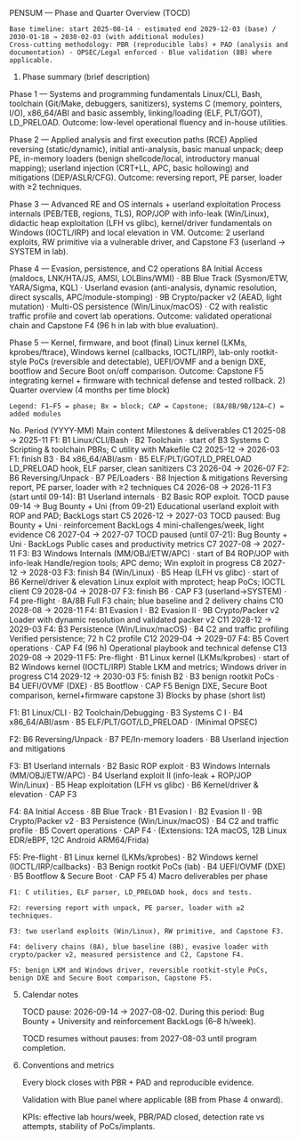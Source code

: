 PENSUM — Phase and Quarter Overview (TOCD)

    Base timeline: start 2025-08-14 · estimated end 2029-12-03 (base) / 2030-01-18 → 2030-02-03 (with additional modules)
    Cross-cutting methodology: PBR (reproducible labs) + PAD (analysis and documentation) · OPSEC/Legal enforced · Blue validation (8B) where applicable.

1) Phase summary (brief description)

Phase 1 — Systems and programming fundamentals
Linux/CLI, Bash, toolchain (Git/Make, debuggers, sanitizers), systems C (memory, pointers, I/O), x86_64/ABI and basic assembly, linking/loading (ELF, PLT/GOT), LD_PRELOAD. Outcome: low-level operational fluency and in-house utilities.

Phase 2 — Applied analysis and first execution paths (RCE)
Applied reversing (static/dynamic), initial anti-analysis, basic manual unpack; deep PE, in-memory loaders (benign shellcode/local, introductory manual mapping); userland injection (CRT+LL, APC, basic hollowing) and mitigations (DEP/ASLR/CFG). Outcome: reversing report, PE parser, loader with ≥2 techniques.

Phase 3 — Advanced RE and OS internals + userland exploitation
Process internals (PEB/TEB, regions, TLS), ROP/JOP with info-leak (Win/Linux), didactic heap exploitation (LFH vs glibc), kernel/driver fundamentals on Windows (IOCTL/IRP) and local elevation in VM. Outcome: 2 userland exploits, RW primitive via a vulnerable driver, and Capstone F3 (userland → SYSTEM in lab).

Phase 4 — Evasion, persistence, and C2 operations
8A Initial Access (maldocs, LNK/HTA/JS, AMSI, LOLBins/WMI) · 8B Blue Track (Sysmon/ETW, YARA/Sigma, KQL) · Userland evasion (anti-analysis, dynamic resolution, direct syscalls, APC/module-stomping) · 9B Crypto/packer v2 (AEAD, light mutation) · Multi-OS persistence (Win/Linux/macOS) · C2 with realistic traffic profile and covert lab operations. Outcome: validated operational chain and Capstone F4 (96 h in lab with blue evaluation).

Phase 5 — Kernel, firmware, and boot (final)
Linux kernel (LKMs, kprobes/ftrace), Windows kernel (callbacks, IOCTL/IRP), lab-only rootkit-style PoCs (reversible and detectable), UEFI/OVMF and a benign DXE, bootflow and Secure Boot on/off comparison. Outcome: Capstone F5 integrating kernel + firmware with technical defense and tested rollback.
2) Quarter overview (4 months per time block)

    Legend: F1–F5 = phase; Bx = block; CAP = Capstone; (8A/8B/9B/12A–C) = added modules

No.	Period (YYYY-MM)	Main content	Milestones & deliverables
C1	2025-08 → 2025-11	F1: B1 Linux/CLI/Bash · B2 Toolchain · start of B3 Systems C	Scripting & toolchain PBRs; C utility with Makefile
C2	2025-12 → 2026-03	F1: finish B3 · B4 x86_64/ABI/asm · B5 ELF/PLT/GOT/LD_PRELOAD	LD_PRELOAD hook, ELF parser, clean sanitizers
C3	2026-04 → 2026-07	F2: B6 Reversing/Unpack · B7 PE/Loaders · B8 Injection & mitigations	Reversing report, PE parser, loader with ≥2 techniques
C4	2026-08 → 2026-11	F3 (start until 09-14): B1 Userland internals · B2 Basic ROP exploit. TOCD pause 09-14 → Bug Bounty + Uni (from 09-21)	Educational userland exploit with ROP and PAD; BackLogs start
C5	2026-12 → 2027-03	TOCD paused: Bug Bounty + Uni · reinforcement BackLogs	4 mini-challenges/week, light evidence
C6	2027-04 → 2027-07	TOCD paused (until 07-21): Bug Bounty + Uni · BackLogs	Public cases and productivity metrics
C7	2027-08 → 2027-11	F3: B3 Windows Internals (MM/OBJ/ETW/APC) · start of B4 ROP/JOP with info-leak	Handle/region tools; APC demo; Win exploit in progress
C8	2027-12 → 2028-03	F3: finish B4 (Win/Linux) · B5 Heap (LFH vs glibc) · start of B6 Kernel/driver & elevation	Linux exploit with mprotect; heap PoCs; IOCTL client
C9	2028-04 → 2028-07	F3: finish B6 · CAP F3 (userland→SYSTEM) · F4 pre-flight · 8A/8B	Full F3 chain; blue baseline and 2 delivery chains
C10	2028-08 → 2028-11	F4: B1 Evasion I · B2 Evasion II · 9B Crypto/Packer v2	Loader with dynamic resolution and validated packer v2
C11	2028-12 → 2029-03	F4: B3 Persistence (Win/Linux/macOS) · B4 C2 and traffic profiling	Verified persistence; 72 h C2 profile
C12	2029-04 → 2029-07	F4: B5 Covert operations · CAP F4 (96 h)	Operational playbook and technical defense
C13	2029-08 → 2029-11	F5: Pre-flight · B1 Linux kernel (LKMs/kprobes) · start of B2 Windows kernel (IOCTL/IRP)	Stable LKM and metrics; Windows driver in progress
C14	2029-12 → 2030-03	F5: finish B2 · B3 benign rootkit PoCs · B4 UEFI/OVMF (DXE) · B5 Bootflow · CAP F5	Benign DXE, Secure Boot comparison, kernel+firmware capstone
3) Blocks by phase (short list)

F1: B1 Linux/CLI · B2 Toolchain/Debugging · B3 Systems C I · B4 x86_64/ABI/asm · B5 ELF/PLT/GOT/LD_PRELOAD · (Minimal OPSEC)

F2: B6 Reversing/Unpack · B7 PE/In-memory loaders · B8 Userland injection and mitigations

F3: B1 Userland internals · B2 Basic ROP exploit · B3 Windows Internals (MM/OBJ/ETW/APC) · B4 Userland exploit II (info-leak + ROP/JOP Win/Linux) · B5 Heap exploitation (LFH vs glibc) · B6 Kernel/driver & elevation · CAP F3

F4: 8A Initial Access · 8B Blue Track · B1 Evasion I · B2 Evasion II · 9B Crypto/Packer v2 · B3 Persistence (Win/Linux/macOS) · B4 C2 and traffic profile · B5 Covert operations · CAP F4 · (Extensions: 12A macOS, 12B Linux EDR/eBPF, 12C Android ARM64/Frida)

F5: Pre-flight · B1 Linux kernel (LKMs/kprobes) · B2 Windows kernel (IOCTL/IRP/callbacks) · B3 Benign rootkit PoCs (lab) · B4 UEFI/OVMF (DXE) · B5 Bootflow & Secure Boot · CAP F5
4) Macro deliverables per phase

    F1: C utilities, ELF parser, LD_PRELOAD hook, docs and tests.

    F2: reversing report with unpack, PE parser, loader with ≥2 techniques.

    F3: two userland exploits (Win/Linux), RW primitive, and Capstone F3.

    F4: delivery chains (8A), blue baseline (8B), evasive loader with crypto/packer v2, measured persistence and C2, Capstone F4.

    F5: benign LKM and Windows driver, reversible rootkit-style PoCs, benign DXE and Secure Boot comparison, Capstone F5.

5) Calendar notes

    TOCD pause: 2026-09-14 → 2027-08-02. During this period: Bug Bounty + University and reinforcement BackLogs (6–8 h/week).

    TOCD resumes without pauses: from 2027-08-03 until program completion.

6) Conventions and metrics

    Every block closes with PBR + PAD and reproducible evidence.

    Validation with Blue panel where applicable (8B from Phase 4 onward).

    KPIs: effective lab hours/week, PBR/PAD closed, detection rate vs attempts, stability of PoCs/implants.
